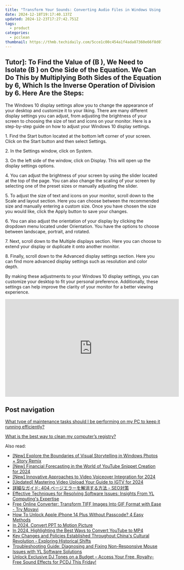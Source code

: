 ```yaml
---
title: "Transform Your Sounds: Converting Audio Files in Windows Using YL Computing Techniques"
date: 2024-12-18T19:17:40.137Z
updated: 2024-12-23T17:27:42.751Z
tags:
  - product
categories:
  - pcclean
thumbnail: https://thmb.techidaily.com/5cce1c00c454a1f4ada87360e66f8d07572afee6c8228611ca9a5690c1d2c490.jpg
---
```


## Tutor]: To Find the Value of \(B \), We Need to Isolate \(B \) on One Side of the Equation. We Can Do This by Multiplying Both Sides of the Equation by 6, Which Is the Inverse Operation of Division by 6. Here Are the Steps:

The Windows 10 display settings allow you to change the appearance of your desktop and customize it to your liking. There are many different display settings you can adjust, from adjusting the brightness of your screen to choosing the size of text and icons on your monitor. Here is a step-by-step guide on how to adjust your Windows 10 display settings. 

1\. Find the Start button located at the bottom left corner of your screen. Click on the Start button and then select Settings.

2\. In the Settings window, click on System.

3\. On the left side of the window, click on Display. This will open up the display settings options. 

4\. You can adjust the brightness of your screen by using the slider located at the top of the page. You can also change the scaling of your screen by selecting one of the preset sizes or manually adjusting the slider.

5\. To adjust the size of text and icons on your monitor, scroll down to the Scale and layout section. Here you can choose between the recommended size and manually entering a custom size. Once you have chosen the size you would like, click the Apply button to save your changes.

6\. You can also adjust the orientation of your display by clicking the dropdown menu located under Orientation. You have the options to choose between landscape, portrait, and rotated.

7\. Next, scroll down to the Multiple displays section. Here you can choose to extend your display or duplicate it onto another monitor.

8\. Finally, scroll down to the Advanced display settings section. Here you can find more advanced display settings such as resolution and color depth. 

By making these adjustments to your Windows 10 display settings, you can customize your desktop to fit your personal preference. Additionally, these settings can help improve the clarity of your monitor for a better viewing experience.

<!-- affiliate ads begin -->
<iframe width="560" height="315" src="https://www.youtube.com/embed/jnITUsxMz5s?si=ohwRVH6eWhVnC6Xf" title="YouTube video player" frameborder="0" allow="accelerometer; autoplay; clipboard-write; encrypted-media; gyroscope; picture-in-picture; web-share" referrerpolicy="strict-origin-when-cross-origin" allowfullscreen></iframe>
<!-- affiliate ads end -->

## Post navigation

[What type of maintenance tasks should I be performing on my PC to keep it running efficiently?](https://tools.techidaily.com/pcclean/products/)

[What is the best way to clean my computer’s registry?](https://tools.techidaily.com/pcclean/products/)

<ins class="adsbygoogle"
     style="display:block"
     data-ad-format="autorelaxed"
     data-ad-client="ca-pub-7571918770474297"
     data-ad-slot="1223367746"></ins>

<ins class="adsbygoogle"
     style="display:block"
     data-ad-client="ca-pub-7571918770474297"
     data-ad-slot="8358498916"
     data-ad-format="auto"
     data-full-width-responsive="true"></ins>

<span class="atpl-alsoreadstyle">Also read:</span>
<div><ul>
<li><a href="https://some-techniques.techidaily.com/new-explore-the-boundaries-of-visual-storytelling-in-windows-photos-plus-story-remix/"><u>[New] Explore the Boundaries of Visual Storytelling in Windows Photos + Story Remix</u></a></li>
<li><a href="https://eaxpv-info.techidaily.com/new-financial-forecasting-in-the-world-of-youtube-snippet-creation-for-2024/"><u>[New] Financial Forecasting in the World of YouTube Snippet Creation for 2024</u></a></li>
<li><a href="https://fox-friendly.techidaily.com/new-innovative-approaches-to-video-voiceover-integration-for-2024/"><u>[New] Innovative Approaches to Video Voiceover Integration for 2024</u></a></li>
<li><a href="https://instagram-video-recordings.techidaily.com/updated-mastering-video-upload-your-guide-to-igtv-for-2024/"><u>[Updated] Mastering Video Upload Your Guide to IGTV for 2024</u></a></li>
<li><a href="https://fox-tls.techidaily.com/404-seo/"><u>詳細なガイド: 404 ページエラーを解消する方法 - SEO対策</u></a></li>
<li><a href="https://win-exclusive.techidaily.com/effective-techniques-for-resolving-software-issues-insights-from-yl-computings-expertise/"><u>Effective Techniques for Resolving Software Issues: Insights From YL Computing's Expertise</u></a></li>
<li><a href="https://win-workspace.techidaily.com/free-online-converter-transform-tiff-images-into-gif-format-with-ease-try-movavi/"><u>Free Online Converter: Transform TIFF Images Into GIF Format with Ease - Try Movavi</u></a></li>
<li><a href="https://ios-unlock.techidaily.com/how-to-unlock-apple-iphone-14-plus-without-passcode-4-easy-methods-by-drfone-ios/"><u>How To Unlock Apple iPhone 14 Plus Without Passcode? 4 Easy Methods</u></a></li>
<li><a href="https://digital-screen-recording.techidaily.com/in-2024-convert-ppt-to-motion-picture/"><u>In 2024, Convert PPT to Motion Picture</u></a></li>
<li><a href="https://some-techniques.techidaily.com/in-2024-highlighting-the-best-ways-to-convert-youtube-to-mp4/"><u>In 2024, Highlighting the Best Ways to Convert YouTube to MP4</u></a></li>
<li><a href="https://win-exclusive.techidaily.com/key-changes-and-policies-established-throughout-chinas-cultural-revolution-exploring-historical-shifts/"><u>Key Changes and Policies Established Throughout China's Cultural Revolution - Exploring Historical Shifts</u></a></li>
<li><a href="https://win-exclusive.techidaily.com/troubleshooting-guide-diagnosing-and-fixing-non-responsive-mouse-issues-with-yl-software-solutions/"><u>Troubleshooting Guide: Diagnosing and Fixing Non-Responsive Mouse Issues with YL Software Solutions</u></a></li>
<li><a href="https://win-exclusive.techidaily.com/unlock-exclusive-dj-tones-on-a-budget-access-your-free-royalty-free-sound-effects-for-pcdj-this-friday/"><u>Unlock Exclusive DJ Tones on a Budget – Access Your Free, Royalty-Free Sound Effects for PCDJ This Friday!</u></a></li>
</ul></div>

